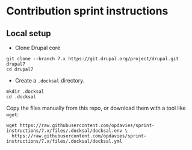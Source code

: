 # Contribution sprint instructions

## Local setup

- Clone Drupal core

```
git clone --branch 7.x https://git.drupal.org/project/drupal.git drupal7
cd drupal7
```

- Create a `.docksal` directory.

```
mkdir .docksal
cd .docksal
```

Copy the files manually from this repo, or download them with a tool like `wget`:

```
wget https://raw.githubusercontent.com/opdavies/sprint-instructions/7.x/files/.docksal/docksal.env \
  https://raw.githubusercontent.com/opdavies/sprint-instructions/7.x/files/.docksal/docksal.yml
```
